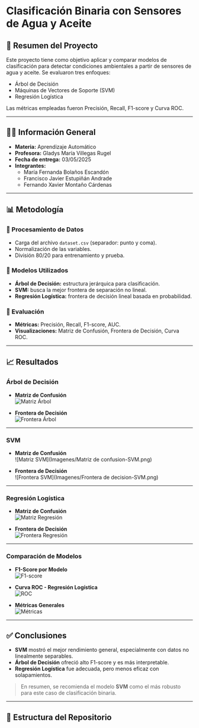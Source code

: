 
# Clasificación Binaria con Sensores de Agua y Aceite

## 📄 Resumen del Proyecto

Este proyecto tiene como objetivo aplicar y comparar modelos de clasificación para detectar condiciones ambientales a partir de sensores de agua y aceite. Se evaluaron tres enfoques:

- Árbol de Decisión
- Máquinas de Vectores de Soporte (SVM)
- Regresión Logística

Las métricas empleadas fueron Precisión, Recall, F1-score y Curva ROC.

---

## 👨‍🏫 Información General

- **Materia:** Aprendizaje Automático  
- **Profesora:** Gladys María Villegas Rugel  
- **Fecha de entrega:** 03/05/2025  
- **Integrantes:**
  - María Fernanda Bolaños Escandón
  - Francisco Javier Estupiñán Andrade
  - Fernando Xavier Montaño Cárdenas

---

## 📊 Metodología

### 🔹 Procesamiento de Datos

- Carga del archivo `dataset.csv` (separador: punto y coma).
- Normalización de las variables.
- División 80/20 para entrenamiento y prueba.

### 🔹 Modelos Utilizados

- **Árbol de Decisión:** estructura jerárquica para clasificación.
- **SVM:** busca la mejor frontera de separación no lineal.
- **Regresión Logística:** frontera de decisión lineal basada en probabilidad.

### 🔹 Evaluación

- **Métricas:** Precisión, Recall, F1-score, AUC.
- **Visualizaciones:** Matriz de Confusión, Frontera de Decisión, Curva ROC.

---

## 📈 Resultados

### Árbol de Decisión

- **Matriz de Confusión**  
  ![Matriz Árbol](proyecto_clasificacion_binaria/matriz_arbol.png)

- **Frontera de Decisión**  
  ![Frontera Árbol](proyecto_clasificacion_binaria/frontera_arbol.png)

---

### SVM

- **Matriz de Confusión**  
  ![Matriz SVM](Imagenes/Matriz de confusion-SVM.png)

- **Frontera de Decisión**  
  ![Frontera SVM](Imagenes/Frontera de decision-SVM.png)

---

### Regresión Logística

- **Matriz de Confusión**  
  ![Matriz Regresión](proyecto_clasificacion_binaria/matriz_regresion.png)

- **Frontera de Decisión**  
  ![Frontera Regresión](proyecto_clasificacion_binaria/frontera_regresion.png)

---

### Comparación de Modelos

- **F1-Score por Modelo**  
  ![F1-score](proyecto_clasificacion_binaria/f1score.png)

- **Curva ROC - Regresión Logística**  
  ![ROC](proyecto_clasificacion_binaria/roc_regresion.png)

- **Métricas Generales**  
  ![Métricas](proyecto_clasificacion_binaria/metricas_modelos.png)

---

## ✅ Conclusiones

- **SVM** mostró el mejor rendimiento general, especialmente con datos no linealmente separables.
- **Árbol de Decisión** ofreció alto F1-score y es más interpretable.
- **Regresión Logística** fue adecuada, pero menos eficaz con solapamientos.

> En resumen, se recomienda el modelo **SVM** como el más robusto para este caso de clasificación binaria.

---

## 📂 Estructura del Repositorio



